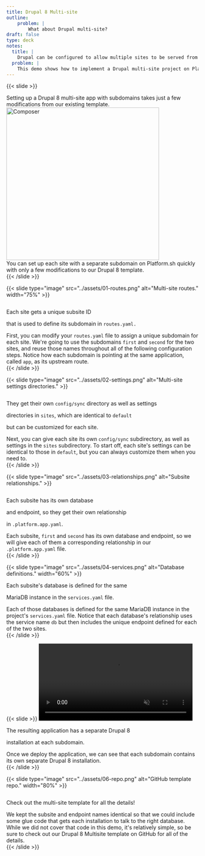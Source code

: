 ```yaml
---
title: Drupal 8 Multi-site
outline:
    problem: |
        What about Drupal multi-site?
draft: false
type: deck
notes:
  title: |
    Drupal can be configured to allow multiple sites to be served from a single codebase.
  problem: |
    This demo shows how to implement a Drupal multi-site project on Platform.sh.
---
```


{{< slide >}}
<div class="two-col-svg">
  <div>Setting up a Drupal 8 multi-site app with subdomains takes just a few modifications from our existing template.</div>
  <div><img src="../assets/druplicon.svg" class="plain" width="400px" alt="Composer" /></div>
</div>

<aside class="notes">
  You can set up each site with a separate subdomain on Platform.sh quickly with only a
  few modifications to our Drupal 8 template.
</aside>
{{< /slide >}}

{{< slide type="image" src="../assets/01-routes.png" alt="Multi-site routes." width="75%" >}}
<p style="margin-top: 2em;">Each site gets a unique subsite ID</p>
<p>that is used to define its subdomain in <code>routes.yaml.</code></p>

<aside class="notes">
  First, you can modify your <code>routes.yaml</code> file to assign a unique subdomain for each site.
  We're going to use the subdomains <code>first</code> and <code>second</code> for the two sites, and reuse those
  names throughout all of the following configuration steps. Notice how each subdomain is pointing at the same application,
  called <code>app</code>, as its upstream route.
</aside>
{{< /slide >}}

{{< slide type="image" src="../assets/02-settings.png" alt="Multi-site settings directories." >}}
<p style="margin-top: 2em;">They get their own <code>config/sync</code> directory as well as settings</p>
<p> directories in <code>sites</code>, which are identical to <code>default</code></p>
<p>but can be customized for each site.</p>

<aside class="notes">
  Next, you can give each site its own <code>config/sync</code> subdirectory, as well as settings in the
  <code>sites</code> subdirectory. To start off, each site's settings can be identical to those in
  <code>default</code>, but you can always customize them when you need to.
</aside>
{{< /slide >}}

{{< slide type="image" src="../assets/03-relationships.png" alt="Subsite relationships." >}}
<p style="margin-top: 2em;">Each subsite has its own database</p>
<p>and endpoint, so they get their own relationship</p>
<p>in <code>.platform.app.yaml</code>.</p>

<aside class="notes">
  Each subsite, <code>first</code> and <code>second</code> has its own database and endpoint, so we will
  give each of them a corresponding relationship in our <code>.platform.app.yaml</code> file.
</aside>
{{< /slide >}}

{{< slide type="image" src="../assets/04-services.png" alt="Database definitions." width="60%" >}}
<p style="margin-top: 1em;">Each subsite's database is defined for the same</p>
<p>MariaDB instance in the <code>services.yaml</code> file.</p>

<aside class="notes">
  Each of those databases is defined for the same MariaDB instance in the project's <code>services.yaml</code> file.
  Notice that each database's relationship uses the service name <code>db</code> but then includes the unique
  endpoint defined for each of the two sites.
</aside>
{{< /slide >}}

{{< slide >}}
<video width="80%" data-autoplay muted playsinline>
  <source src="../assets/05-urls.mp4" type="video/mp4">
</video>
<p>The resulting application has a separate Drupal 8</p>
<p>installation at each subdomain.</p>

<aside class="notes">
  Once we deploy the application, we can see that each subdomain contains its own separate Drupal 8 installation.  
</aside>
{{< /slide >}}

{{< slide type="image" src="../assets/06-repo.png" alt="GitHub template repo." width="80%" >}}
<p style="margin-top: 2em;">Check out the multi-site template for all the details!</p>

<aside class="notes">
  We kept the subsite and endpoint names identical so that we could include some glue code that gets each installation
  to talk to the right database. While we did not cover that code in this demo, it's relatively simple, so be sure to
  check out our Drupal 8 Multisite template on GitHub for all of the details.
</aside>
{{< /slide >}}
